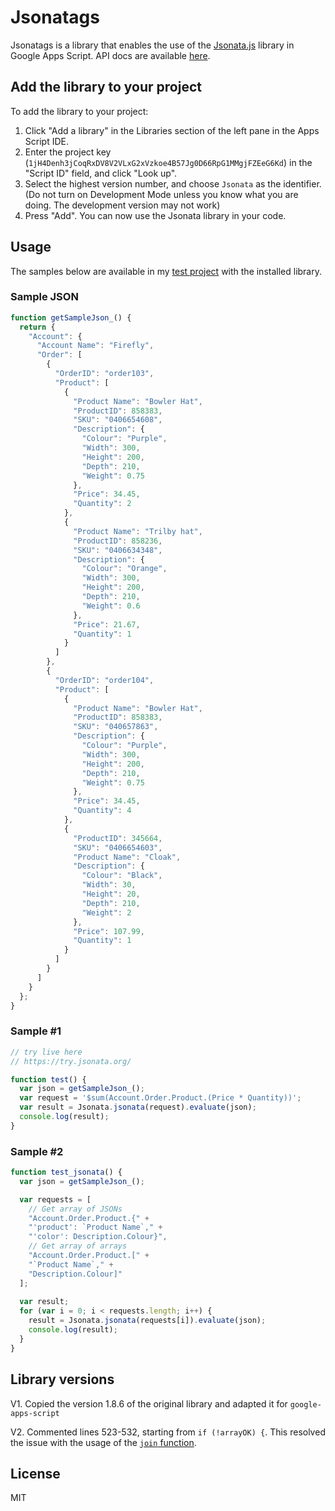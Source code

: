 # Jsonatags

Jsonatags is a library that enables the use of the [Jsonata.js](https://github.com/jsonata-js/jsonata) library in Google Apps Script. API docs are available [here](https://docs.jsonata.org/overview.html).

## Add the library to your project

To add the library to your project:

1.  Click "Add a library" in the Libraries section of the left pane in the Apps Script IDE.
2.  Enter the project key (`1jH4Denh3jCoqRxDV8V2VLxG2xVzkoe4B57Jg0D66RpG1MMgjFZEeG6Kd`) in the "Script ID" field, and click "Look up".
3.  Select the highest version number, and choose `Jsonata` as the identifier. (Do not turn on Development Mode unless you know what you are doing. The development version may not work)
4.  Press "Add". You can now use the Jsonata library in your code.

## Usage

The samples below are available in my [test project](https://script.google.com/u/0/home/projects/1jiZwgl_WZgax0wz4PZ5RwGcCoF04fhkRcKKODGrL0wJsNnjPegHPAsGf/edit) with the installed library.

### Sample JSON

```js
function getSampleJson_() {
  return {
    "Account": {
      "Account Name": "Firefly",
      "Order": [
        {
          "OrderID": "order103",
          "Product": [
            {
              "Product Name": "Bowler Hat",
              "ProductID": 858383,
              "SKU": "0406654608",
              "Description": {
                "Colour": "Purple",
                "Width": 300,
                "Height": 200,
                "Depth": 210,
                "Weight": 0.75
              },
              "Price": 34.45,
              "Quantity": 2
            },
            {
              "Product Name": "Trilby hat",
              "ProductID": 858236,
              "SKU": "0406634348",
              "Description": {
                "Colour": "Orange",
                "Width": 300,
                "Height": 200,
                "Depth": 210,
                "Weight": 0.6
              },
              "Price": 21.67,
              "Quantity": 1
            }
          ]
        },
        {
          "OrderID": "order104",
          "Product": [
            {
              "Product Name": "Bowler Hat",
              "ProductID": 858383,
              "SKU": "040657863",
              "Description": {
                "Colour": "Purple",
                "Width": 300,
                "Height": 200,
                "Depth": 210,
                "Weight": 0.75
              },
              "Price": 34.45,
              "Quantity": 4
            },
            {
              "ProductID": 345664,
              "SKU": "0406654603",
              "Product Name": "Cloak",
              "Description": {
                "Colour": "Black",
                "Width": 30,
                "Height": 20,
                "Depth": 210,
                "Weight": 2
              },
              "Price": 107.99,
              "Quantity": 1
            }
          ]
        }
      ]
    }
  };
}
```

### Sample #1

```js
// try live here
// https://try.jsonata.org/

function test() {
  var json = getSampleJson_();
  var request = '$sum(Account.Order.Product.(Price * Quantity))';
  var result = Jsonata.jsonata(request).evaluate(json);
  console.log(result);
}
```

### Sample #2

```js
function test_jsonata() {
  var json = getSampleJson_();

  var requests = [
    // Get array of JSONs
    "Account.Order.Product.{" +
    "'product': `Product Name`," +
    "'color': Description.Colour}",
    // Get array of arrays
    "Account.Order.Product.[" +
    "`Product Name`," +
    "Description.Colour]"
  ];
  
  var result;
  for (var i = 0; i < requests.length; i++) {
    result = Jsonata.jsonata(requests[i]).evaluate(json);
    console.log(result);
  }
}
```

## Library versions

V1. Copied the version 1.8.6 of the original library and adapted it for `google-apps-script`

V2. Commented lines 523-532, starting from `if (!arrayOK) {`. This resolved the issue with the usage of the [`join` function](https://docs.jsonata.org/string-functions#join).

## License

MIT
